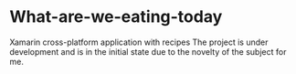 # What-are-we-eating-today
Xamarin cross-platform application with recipes
The project is under development and is in the initial state due to the novelty of the subject for me.
